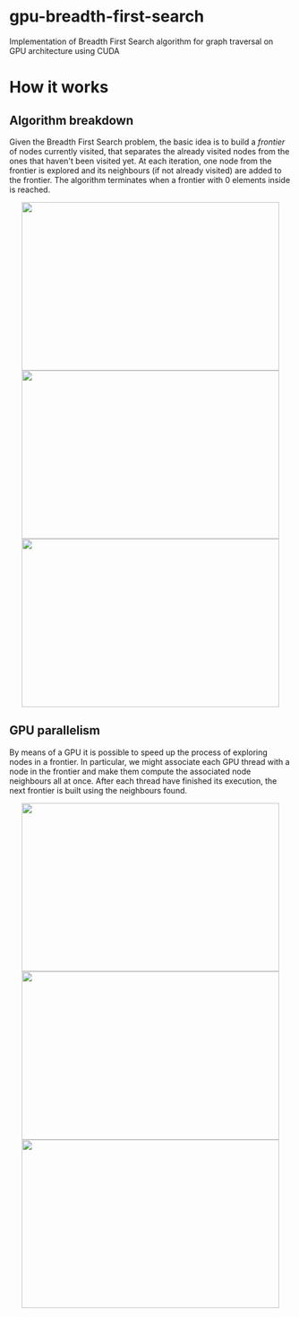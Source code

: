 # gpu-breadth-first-search
Implementation of Breadth First Search algorithm for graph traversal on GPU architecture using CUDA


# How it works

## Algorithm breakdown
Given the Breadth First Search problem, the basic idea is to build a *frontier* of nodes currently visited, that separates the already visited nodes from the ones that haven't been visited yet. At each iteration, one node from the frontier is explored and its neighbours (if not already visited) are added to the frontier. The algorithm terminates when a frontier with 0 elements inside is reached.

<p align="center">
  <img width="460" height="300" src="https://github.com/user-attachments/assets/714d5b3a-4807-4d9a-b98f-080059c5759d">
  <img width="460" height="300" src="https://github.com/user-attachments/assets/e288f723-e64d-431f-8457-9467de4cb754">
  <img width="460" height="300" src="https://github.com/user-attachments/assets/f63dd26c-390a-4cd0-b427-546a7848f4e0">
</p>




## GPU parallelism
By means of a GPU it is possible to speed up the process of exploring nodes in a frontier. In particular, we might associate each GPU thread with a node in the frontier and make them compute the associated node neighbours all at once. After each thread have finished its execution, the next frontier is built using the neighbours found.

<p align="center">
  <img width="460" height="300" src="https://github.com/user-attachments/assets/e93f35c7-5a70-4729-8fb4-e64e211562ef">
  <img width="460" height="300" src="https://github.com/user-attachments/assets/f5beb511-bb6d-4701-8383-3f6571fe6801">
  <img width="460" height="300" src="https://github.com/user-attachments/assets/89a93734-f0b0-4aef-b5e2-6679eb161006">
</p>



